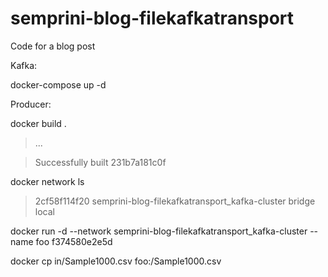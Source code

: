 # semprini-blog-filekafkatransport
Code for a blog post

Kafka:

docker-compose up -d

Producer:

docker build .

> ...

> Successfully built 231b7a181c0f

docker network ls

> 2cf58f114f20   semprini-blog-filekafkatransport_kafka-cluster   bridge    local

docker run -d --network semprini-blog-filekafkatransport_kafka-cluster --name foo f374580e2e5d

docker cp in/Sample1000.csv foo:/Sample1000.csv
